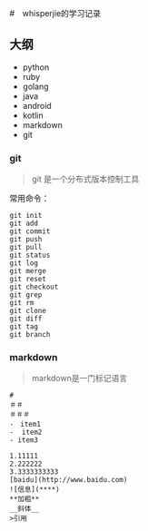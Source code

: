 #　whisperjie的学习记录

## 大纲

- python
- ruby
- golang
- java
- android
- kotlin
- markdown
- git

### git

> git 是一个分布式版本控制工具

常用命令：

```
git init 
git add
git commit
git push
git pull
git status 
git log
git merge 
git reset
git checkout
git grep
git rm
git clone
git diff
git tag
git branch
```

### markdown
>markdown是一门标记语言

```
# 
＃＃
＃＃＃
-　item1
-  item2
- item3

1.11111
2.222222
3.3333333333
[baidu](http://www.baidu.com)
![信息](****)
**加粗**
__斜体__
>引用
```
